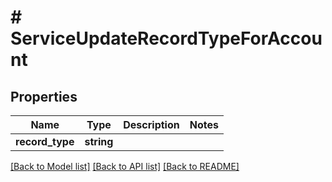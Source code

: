 # # ServiceUpdateRecordTypeForAccount

## Properties

Name | Type | Description | Notes
------------ | ------------- | ------------- | -------------
**record_type** | **string** |  |

[[Back to Model list]](../../README.md#models) [[Back to API list]](../../README.md#endpoints) [[Back to README]](../../README.md)
